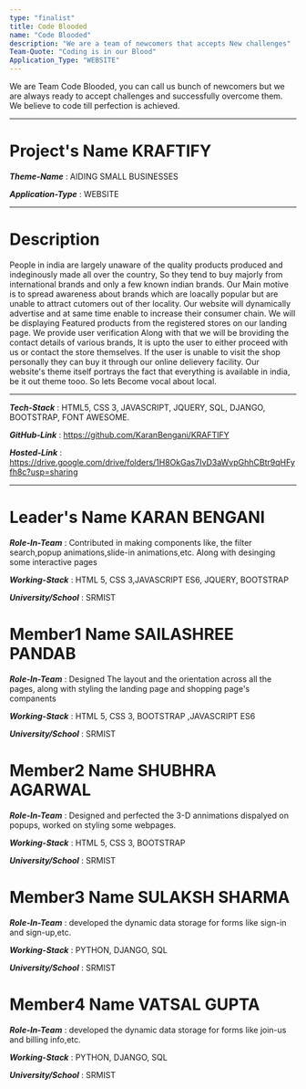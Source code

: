 ```yaml
---
type: "finalist"                   
title: Code Blooded 
name: "Code Blooded"
description: "We are a team of newcomers that accepts New challenges"
Team-Quote: "Coding is in our Blood"
Application_Type: "WEBSITE"
---
```


We are Team Code Blooded, you can call us bunch of newcomers but we are always ready to accept challenges and successfully overcome them. We believe to code till perfection is achieved.

---

# Project's Name KRAFTIFY

_**Theme-Name**_ : AIDING SMALL BUSINESSES

_**Application-Type**_ : WEBSITE  

---

# Description

People in india are largely unaware of the quality products produced and indeginously made all over the country, 
So they tend to buy majorly from international brands and only a few known indian brands.
Our Main motive is to spread awareness about brands which are loacally popular but are unable to attract cutomers out of ther locality.
Our website will dynamically advertise and at same time enable to increase their consumer chain.
We will be displaying Featured products from the registered stores on our landing page. We provide user verification
Along with that we will be broviding the contact details of various brands, It is upto the user to either proceed with us or contact
the store themselves. If the user is unable to visit the shop personally they can buy it through our online delievery facility.
Our website's theme itself portrays the fact that everything is available in india, be it out theme tooo. So lets Become vocal about local.


---

_**Tech-Stack**_  :  HTML5, CSS 3, JAVASCRIPT, JQUERY, SQL, DJANGO, BOOTSTRAP, FONT AWESOME. 

_**GitHub-Link**_ :  https://github.com/KaranBengani/KRAFTIFY 

_**Hosted-Link**_ :  https://drive.google.com/drive/folders/1H8OkGas7IvD3aWvpGhhCBtr9qHFyfh8c?usp=sharing

---


# Leader's Name    KARAN BENGANI

_**Role-In-Team**_  : Contributed in making components like, the filter search,popup animations,slide-in animations,etc. Along with desinging some interactive pages

_**Working-Stack**_ : HTML 5, CSS 3,JAVASCRIPT ES6, JQUERY, BOOTSTRAP

_**University/School**_ : SRMIST


# Member1 Name  SAILASHREE PANDAB

_**Role-In-Team**_  : Designed The layout and the orientation across all the pages, along with styling the landing page and shopping page's companents

_**Working-Stack**_ : HTML 5, CSS 3, BOOTSTRAP ,JAVASCRIPT ES6

_**University/School**_ : SRMIST



# Member2 Name SHUBHRA AGARWAL

_**Role-In-Team**_  : Designed and perfected the 3-D annimations dispalyed on popups, worked on styling some webpages.

_**Working-Stack**_ : HTML 5, CSS 3, BOOTSTRAP

_**University/School**_ : SRMIST



# Member3 Name SULAKSH SHARMA

_**Role-In-Team**_  : developed the dynamic data storage for forms like sign-in and sign-up,etc.

_**Working-Stack**_ : PYTHON, DJANGO, SQL

_**University/School**_ : SRMIST



# Member4 Name VATSAL GUPTA

_**Role-In-Team**_  : developed the dynamic data storage for forms like join-us and billing info,etc.

_**Working-Stack**_ : PYTHON, DJANGO, SQL

_**University/School**_ : SRMIST
